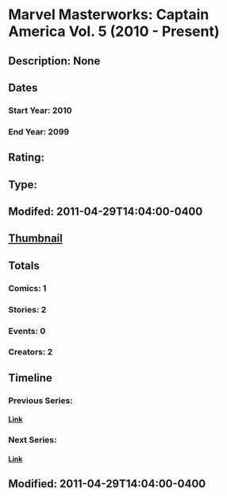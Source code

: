 # Marvel Masterworks: Captain America Vol. 5 (2010 - Present)
## Description: None
## Dates
### Start Year: 2010
### End Year: 2099
## Rating: 
## Type: 
## Modifed: 2011-04-29T14:04:00-0400
## [Thumbnail](http://i.annihil.us/u/prod/marvel/i/mg/2/80/4bacacc8e99b5.jpg)
## Totals
### Comics: 1
### Stories: 2
### Events: 0
### Creators: 2
## Timeline
### Previous Series: 
#### [Link]()
### Next Series: 
#### [Link]()
## Modified: 2011-04-29T14:04:00-0400